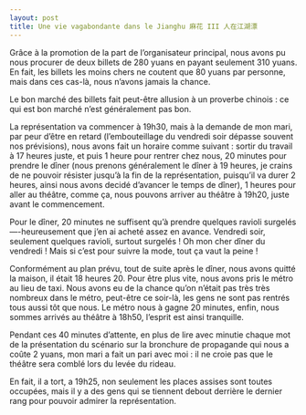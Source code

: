 ```yaml
---
layout: post
title: Une vie vagabondante dans le Jianghu 麻花 III 人在江湖漂
---
```




Grâce à la promotion de la part de l’organisateur principal, nous avons pu nous procurer de deux billets de 280 yuans en payant seulement 310 yuans. En fait, les billets les moins chers ne coutent que 80 yuans par personne, mais dans ces cas-là, nous n’avons jamais la chance.

Le bon marché des billets fait peut-être allusion à un proverbe chinois : ce qui est bon marché n’est généralement pas bon.

La représentation va commencer à 19h30, mais à la demande de mon mari, par peur d’être en retard (l’embouteillage du vendredi soir dépasse souvent nos prévisions), nous avons fait un horaire comme suivant : sortir du travail à 17 heures juste, et puis 1 heure pour rentrer chez nous, 20 minutes pour prendre le dîner (nous prenons généralement le dîner à 19 heures, je crains de ne pouvoir résister jusqu’à la fin de la représentation, puisqu’il va durer 2 heures, ainsi nous avons decidé d’avancer le temps de dîner), 1 heures pour aller au théâtre, comme ça, nous pouvons arriver au théâtre à 19h20, juste avant le commencement.

Pour le dîner, 20 minutes ne suffisent qu’à prendre quelques ravioli surgelés—-heureusement que j’en ai acheté assez en avance. Vendredi soir, seulement quelques ravioli, surtout surgelés ! Oh mon cher dîner du vendredi ! Mais si c’est pour suivre la mode, tout ça vaut la peine !

Conformément au plan prévu, tout de suite après le dîner, nous avons quitté la maison, il était 18 heures 20. Pour être plus vite, nous avons pris le métro au lieu de taxi. Nous avons eu de la chance qu’on n’était pas très très nombreux dans le métro, peut-être ce soir-là, les gens ne sont pas rentrés tous aussi tôt que nous. Le métro nous à gagne 20 minutes, enfin, nous sommes arrivés au théâtre à 18h50, l’esprit est ainsi tranquille.

Pendant ces 40 minutes d’attente, en plus de lire avec minutie chaque mot de la présentation du scénario sur la bronchure de propagande qui nous a coûte 2 yuans, mon mari a fait un pari avec moi : il ne croie pas que le théâtre sera comblé lors du levée du rideau. 

En fait, il a tort, a 19h25, non seulement les places assises sont toutes occupées, mais il y a des gens qui se tiennent debout derrière le dernier rang pour pouvoir admirer la représentation. 
